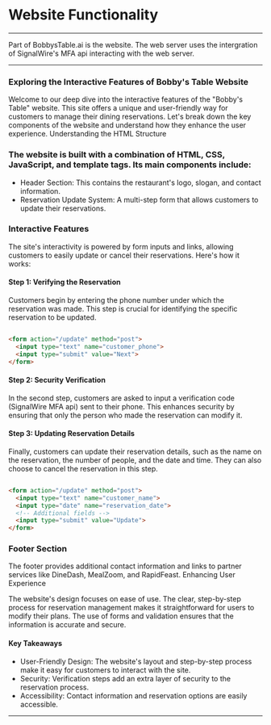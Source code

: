 # Website Functionality
-------------

Part of BobbysTable.ai is the website.  The web server uses the intergration of SignalWire's MFA api interacting with the web server.


-----------


### Exploring the Interactive Features of Bobby's Table Website

Welcome to our deep dive into the interactive features of the "Bobby's Table" website. This site offers a unique and user-friendly way for customers to manage their dining reservations. Let's break down the key components of the website and understand how they enhance the user experience.
Understanding the HTML Structure

### The website is built with a combination of HTML, CSS, JavaScript, and template tags. Its main components include:

* Header Section: This contains the restaurant's logo, slogan, and contact information.
* Reservation Update System: A multi-step form that allows customers to update their reservations.


### Interactive Features

The site's interactivity is powered by form inputs and links, allowing customers to easily update or cancel their reservations. Here's how it works:

#### Step 1: Verifying the Reservation

Customers begin by entering the phone number under which the reservation was made. This step is crucial for identifying the specific reservation to be updated.

```html

<form action="/update" method="post">
  <input type="text" name="customer_phone">
  <input type="submit" value="Next">
</form>

```

#### Step 2: Security Verification

In the second step, customers are asked to input a verification code (SignalWire MFA api) sent to their phone. This enhances security by ensuring that only the person who made the reservation can modify it.

#### Step 3: Updating Reservation Details

Finally, customers can update their reservation details, such as the name on the reservation, the number of people, and the date and time. They can also choose to cancel the reservation in this step.

```html

<form action="/update" method="post">
  <input type="text" name="customer_name">
  <input type="date" name="reservation_date">
  <!-- Additional fields -->
  <input type="submit" value="Update">
</form>

```

### Footer Section

The footer provides additional contact information and links to partner services like DineDash, MealZoom, and RapidFeast.
Enhancing User Experience

The website's design focuses on ease of use. The clear, step-by-step process for reservation management makes it straightforward for users to modify their plans. The use of forms and validation ensures that the information is accurate and secure.

#### Key Takeaways

* User-Friendly Design: The website's layout and step-by-step process make it easy for customers to interact with the site.
* Security: Verification steps add an extra layer of security to the reservation process.
* Accessibility: Contact information and reservation options are easily accessible.


---------------------------



